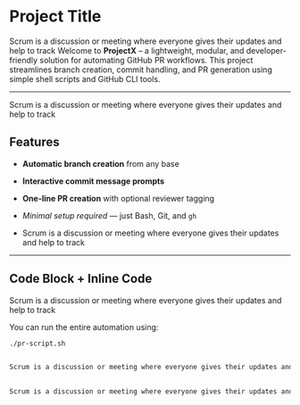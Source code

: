 # Project Title

Scrum is a discussion or meeting where everyone gives their updates and help to track
Welcome to **ProjectX** – a lightweight, modular, and developer-friendly solution for automating GitHub PR workflows. This project streamlines branch creation, commit handling, and PR generation using simple shell scripts and GitHub CLI tools.

---

Scrum is a discussion or meeting where everyone gives their updates and help to track
## Features 
  
- **Automatic branch creation** from any base
- **Interactive commit message prompts**
- **One-line PR creation** with optional reviewer tagging
- *Minimal setup required* — just Bash, Git, and `gh`


- Scrum is a discussion or meeting where everyone gives their updates and help to track
---

## Code Block + Inline Code
Scrum is a discussion or meeting where everyone gives their updates and help to track

You can run the entire automation using:

```bash
./pr-script.sh


Scrum is a discussion or meeting where everyone gives their updates and help to track

 
Scrum is a discussion or meeting where everyone gives their updates and help to track
